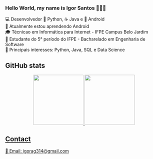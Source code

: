 ### Hello World, my name is Igor Santos 👩‍💻👋
 
 💻 Desenvolvedor 🐍 Python, ☕ Java e 📱 Android<br/>
 🌱 Atualmente estou aprendendo Android<br/> 
 🎓 Técnicao em Informática para Internet - IFPE Campus Belo Jardim<br/> 
 🏫 Estudante do 5° período do IFPE - Bacharelado em Engenharia de Software<br/> 
 📌 Principais interesses: Python, Java, SQL e Data Science<br/> 
 
## GitHub stats

<div align="center">
  <a href="https://github.com/igorsantos314">
  <img height="160em" src="https://github-readme-stats.vercel.app/api/top-langs/?username=igorsantos314&layout=compact&langs_count=10&theme=dracula"/>
  <img height="160em" src="https://github-readme-stats.vercel.app/api?username=igorsantos314&show_icons=true&theme=dracula&include_all_commits=true&count_private=true"/>
</div> 
 
## Contact
 📧 Email: igorag314@gmail.com<br/> 





